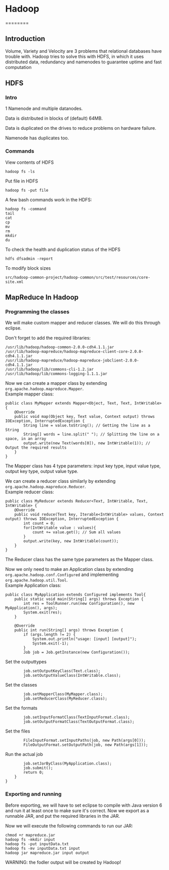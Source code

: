 # Hadoop
========

## Introduction

Volume, Variety and Velocity are 3 problems that relational databases have trouble with. Hadoop tries to solve this with HDFS, in which it uses distributed data, redundancy and namenodes to guarantee uptime and fast computation

## HDFS

### Intro

1 Namenode and multiple datanodes.

Data is distributed in blocks of (default) 64MB.

Data is duplicated on the drives to reduce problems on hardware failure.

Namenode has duplicates too.

### Commands

View contents of HDFS

    hadoop fs -ls

Put file in HDFS

    hadoop fs -put file

A few bash commands work in the HDFS:

    hadoop fs -command
    tail
    cat
    cp
    mv
    rm
    mkdir
    du

To check the health and duplication status of the HDFS

    hdfs dfsadmin -report

To modify block sizes

    src/hadoop-common-project/hadoop-common/src/test/resources/core-site.xml

## MapReduce In Hadoop

### Programming the classes

We will make custom mapper and reducer classes. We will do this through eclipse. 

Don't forget to add the required libraries:

    /usr/lib/hadoop/hadoop-common-2.0.0-cdh4.1.1.jar
    /usr/lib/hadoop-mapreduce/hadoop-mapreduce-client-core-2.0.0-cdh4.1.1.jar
    /usr/lib/hadoop-mapreduce/hadoop-mapreduce-jobclient-2.0.0-cdh4.1.1.jar
    /usr/lib/hadoop/lib/commons-cli-1.2.jar
    /usr/lib/hadoop/lib/commons-logging-1.1.1.jar

Now we can create a mapper class by extending `org.apache.hadoop.mapreduce.Mapper`.  
Example mapper class:

    public class MyMapper extends Mapper<Object, Text, Text, IntWritable> {
        @Override
        public void map(Object key, Text value, Context output) throws IOException, InterruptedException {
            String line = value.toString(); // Getting the line as a String
            String[] words = line.split(" "); // Splitting the line on a space, in an array
            output.write(new Text(words[0]), new IntWritable(1)); // Output the required results
        }
    }

The Mapper class has 4 type parameters: input key type, input value type, output key type, output value type.

We can create a reducer class similarly by extending `org.apache.hadoop.mapreduce.Reducer`.  
Example reducer class:

    public class MyReducer extends Reducer<Text, IntWritable, Text, IntWritable> {
        @Override
        public void reduce(Text key, Iterable<IntWritable> values, Context output) throws IOException, InterruptedException {
            int count = 0;
            for(IntWritable value : values){
                count += value.get(); // Sum all values
            }
            output.write(key, new IntWritable(count)); 
        }
    }

The Reducer class has the same type parameters as the Mapper class.

Now we only need to make an Application class by extending `org.apache.hadoop.conf.Configured` and implementing `org.apache.hadoop.util.Tool`.  
Example Application class:

    public class MyApplication extends Configured implements Tool{ 
        public static void main(String[] args) throws Exception {
            int res = ToolRunner.run(new Configuration(), new MyApplication(), args);
            System.exit(res);
        }

        @Override
        public int run(String[] args) throws Exception {
            if (args.length != 2) {
                System.out.println("usage: [input] [output]");
                System.exit(-1);
            }
            Job job = Job.getInstance(new Configuration());

Set the outputtypes  

            job.setOutputKeyClass(Text.class); 
            job.setOutputValueClass(IntWritable.class);

Set the classes  

            job.setMapperClass(MyMapper.class); 
            job.setReducerClass(MyReducer.class);

Set the formats  

            job.setInputFormatClass(TextInputFormat.class); 
            job.setOutputFormatClass(TextOutputFormat.class);

Set the files  

            FileInputFormat.setInputPaths(job, new Path(args[0])); 
            FileOutputFormat.setOutputPath(job, new Path(args[1]));

Run the actual job  

            job.setJarByClass(MyApplication.class);
            job.submit();
            return 0; 
        }
    }

### Exporting and running

Before exporting, we will have to set eclipse to compile with Java version 6 and run it at least once to make sure it's correct. Now we export as a runnable JAR, and put the required libraries in the JAR.

Now we will execute the following commands to run our JAR:

    chmod +r mapreduce.jar
    hadoop fs -mkdir input
    hadoop fs -put inputData.txt
    hadoop fs -mv inputData.txt input
    hadoop jar mapreduce.jar input output

WARNING: the fodler output will be created by Hadoop!
